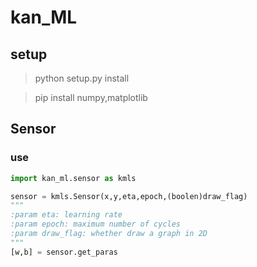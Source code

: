 # kan_ML

## setup

> python setup.py install

> pip install numpy,matplotlib

## Sensor

### use

```python
import kan_ml.sensor as kmls

sensor = kmls.Sensor(x,y,eta,epoch,(boolen)draw_flag)
"""
:param eta: learning rate
:param epoch: maximum number of cycles
:param draw_flag: whether draw a graph in 2D
"""
[w,b] = sensor.get_paras
```

